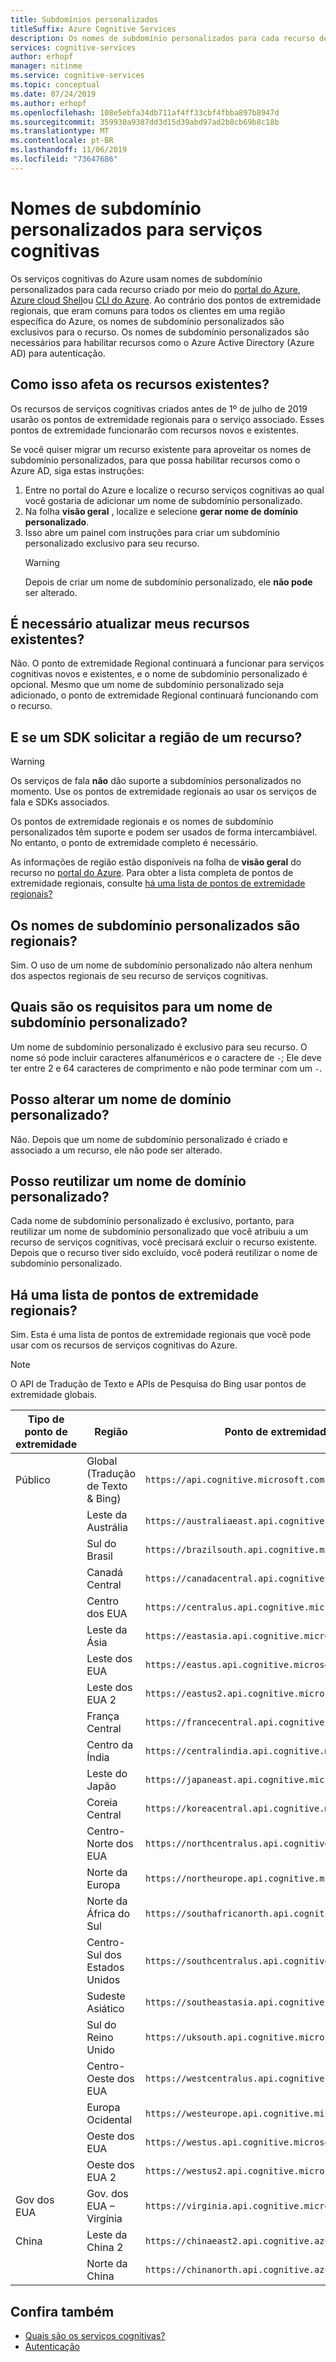 ```yaml
---
title: Subdomínios personalizados
titleSuffix: Azure Cognitive Services
description: Os nomes de subdomínio personalizados para cada recurso de serviço cognitiva são criados por meio do portal do Azure, Azure Cloud Shell ou CLI do Azure.
services: cognitive-services
author: erhopf
manager: nitinme
ms.service: cognitive-services
ms.topic: conceptual
ms.date: 07/24/2019
ms.author: erhopf
ms.openlocfilehash: 108e5ebfa34db711af4ff33cbf4fbba897b8947d
ms.sourcegitcommit: 359930a9387dd3d15d39abd97ad2b8cb69b8c18b
ms.translationtype: MT
ms.contentlocale: pt-BR
ms.lasthandoff: 11/06/2019
ms.locfileid: "73647686"
---
```

# <a name="custom-subdomain-names-for-cognitive-services"></a>Nomes de subdomínio personalizados para serviços cognitivas

Os serviços cognitivas do Azure usam nomes de subdomínio personalizados para cada recurso criado por meio do [portal do Azure](https://portal.azure.com), [Azure cloud Shell](https://azure.microsoft.com/features/cloud-shell/)ou [CLI do Azure](https://docs.microsoft.com/cli/azure/install-azure-cli). Ao contrário dos pontos de extremidade regionais, que eram comuns para todos os clientes em uma região específica do Azure, os nomes de subdomínio personalizados são exclusivos para o recurso. Os nomes de subdomínio personalizados são necessários para habilitar recursos como o Azure Active Directory (Azure AD) para autenticação.

## <a name="how-does-this-impact-existing-resources"></a>Como isso afeta os recursos existentes?

Os recursos de serviços cognitivas criados antes de 1º de julho de 2019 usarão os pontos de extremidade regionais para o serviço associado. Esses pontos de extremidade funcionarão com recursos novos e existentes.

Se você quiser migrar um recurso existente para aproveitar os nomes de subdomínio personalizados, para que possa habilitar recursos como o Azure AD, siga estas instruções:

1. Entre no portal do Azure e localize o recurso serviços cognitivas ao qual você gostaria de adicionar um nome de subdomínio personalizado.
2. Na folha **visão geral** , localize e selecione **gerar nome de domínio personalizado**.
3. Isso abre um painel com instruções para criar um subdomínio personalizado exclusivo para seu recurso.
   > [!WARNING]
   > Depois de criar um nome de subdomínio personalizado, ele **não pode** ser alterado.

## <a name="do-i-need-to-update-my-existing-resources"></a>É necessário atualizar meus recursos existentes?

Não. O ponto de extremidade Regional continuará a funcionar para serviços cognitivas novos e existentes, e o nome de subdomínio personalizado é opcional. Mesmo que um nome de subdomínio personalizado seja adicionado, o ponto de extremidade Regional continuará funcionando com o recurso.

## <a name="what-if-an-sdk-asks-me-for-the-region-for-a-resource"></a>E se um SDK solicitar a região de um recurso?

> [!WARNING]
> Os serviços de fala **não** dão suporte a subdomínios personalizados no momento. Use os pontos de extremidade regionais ao usar os serviços de fala e SDKs associados.

Os pontos de extremidade regionais e os nomes de subdomínio personalizados têm suporte e podem ser usados de forma intercambiável. No entanto, o ponto de extremidade completo é necessário.

As informações de região estão disponíveis na folha de **visão geral** do recurso no [portal do Azure](https://portal.azure.com). Para obter a lista completa de pontos de extremidade regionais, consulte [há uma lista de pontos de extremidade regionais?](#is-there-a-list-of-regional-endpoints)

## <a name="are-custom-subdomain-names-regional"></a>Os nomes de subdomínio personalizados são regionais?

Sim. O uso de um nome de subdomínio personalizado não altera nenhum dos aspectos regionais de seu recurso de serviços cognitivas.

## <a name="what-are-the-requirements-for-a-custom-subdomain-name"></a>Quais são os requisitos para um nome de subdomínio personalizado?

Um nome de subdomínio personalizado é exclusivo para seu recurso. O nome só pode incluir caracteres alfanuméricos e o caractere de `-`; Ele deve ter entre 2 e 64 caracteres de comprimento e não pode terminar com um `-`.

## <a name="can-i-change-a-custom-domain-name"></a>Posso alterar um nome de domínio personalizado?

Não. Depois que um nome de subdomínio personalizado é criado e associado a um recurso, ele não pode ser alterado.

## <a name="can-i-reuse-a-custom-domain-name"></a>Posso reutilizar um nome de domínio personalizado?

Cada nome de subdomínio personalizado é exclusivo, portanto, para reutilizar um nome de subdomínio personalizado que você atribuiu a um recurso de serviços cognitivas, você precisará excluir o recurso existente. Depois que o recurso tiver sido excluído, você poderá reutilizar o nome de subdomínio personalizado.

## <a name="is-there-a-list-of-regional-endpoints"></a>Há uma lista de pontos de extremidade regionais?

Sim. Esta é uma lista de pontos de extremidade regionais que você pode usar com os recursos de serviços cognitivas do Azure.

> [!NOTE]
> O API de Tradução de Texto e APIs de Pesquisa do Bing usar pontos de extremidade globais.

| Tipo de ponto de extremidade | Região | Ponto de extremidade |
|---------------|--------|----------|
| Público | Global (Tradução de Texto & Bing) | `https://api.cognitive.microsoft.com` |
| | Leste da Austrália | `https://australiaeast.api.cognitive.microsoft.com` |
| | Sul do Brasil | `https://brazilsouth.api.cognitive.microsoft.com` |
| | Canadá Central | `https://canadacentral.api.cognitive.microsoft.com` |
| | Centro dos EUA | `https://centralus.api.cognitive.microsoft.com` |
| | Leste da Ásia | `https://eastasia.api.cognitive.microsoft.com` |
| | Leste dos EUA | `https://eastus.api.cognitive.microsoft.com` |
| | Leste dos EUA 2 | `https://eastus2.api.cognitive.microsoft.com` |
| | França Central | `https://francecentral.api.cognitive.microsoft.com` |
| | Centro da Índia | `https://centralindia.api.cognitive.microsoft.com` |
| | Leste do Japão | `https://japaneast.api.cognitive.microsoft.com` |
| | Coreia Central | `https://koreacentral.api.cognitive.microsoft.com` |
| | Centro-Norte dos EUA | `https://northcentralus.api.cognitive.microsoft.com` |
| | Norte da Europa | `https://northeurope.api.cognitive.microsoft.com` |
| | Norte da África do Sul | `https://southafricanorth.api.cognitive.microsoft.com` |
| | Centro-Sul dos Estados Unidos | `https://southcentralus.api.cognitive.microsoft.com` |
| | Sudeste Asiático | `https://southeastasia.api.cognitive.microsoft.com` |
| | Sul do Reino Unido | `https://uksouth.api.cognitive.microsoft.com` |
| | Centro-Oeste dos EUA | `https://westcentralus.api.cognitive.microsoft.com` |
| | Europa Ocidental | `https://westeurope.api.cognitive.microsoft.com` |
| | Oeste dos EUA | `https://westus.api.cognitive.microsoft.com` |
| | Oeste dos EUA 2 | `https://westus2.api.cognitive.microsoft.com` |
| Gov dos EUA | Gov. dos EUA – Virgínia | `https://virginia.api.cognitive.microsoft.us` |
| China | Leste da China 2 | `https://chinaeast2.api.cognitive.azure.cn` |
| | Norte da China | `https://chinanorth.api.cognitive.azure.cn` |

## <a name="see-also"></a>Confira também

* [Quais são os serviços cognitivas?](Welcome.md)
* [Autenticação](authentication.md)
